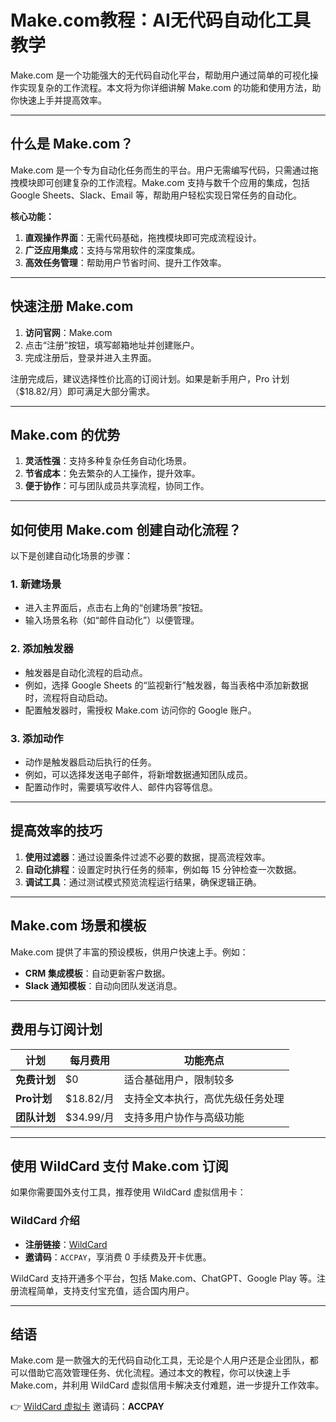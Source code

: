# Make.com教程：AI无代码自动化工具教学

Make.com 是一个功能强大的无代码自动化平台，帮助用户通过简单的可视化操作实现复杂的工作流程。本文将为你详细讲解 Make.com 的功能和使用方法，助你快速上手并提高效率。

---

## 什么是 Make.com？

Make.com 是一个专为自动化任务而生的平台。用户无需编写代码，只需通过拖拽模块即可创建复杂的工作流程。Make.com 支持与数千个应用的集成，包括 Google Sheets、Slack、Email 等，帮助用户轻松实现日常任务的自动化。

**核心功能：**
1. **直观操作界面**：无需代码基础，拖拽模块即可完成流程设计。
2. **广泛应用集成**：支持与常用软件的深度集成。
3. **高效任务管理**：帮助用户节省时间、提升工作效率。

---

## 快速注册 Make.com

1. **访问官网**：Make.com
2. 点击“注册”按钮，填写邮箱地址并创建账户。
3. 完成注册后，登录并进入主界面。

注册完成后，建议选择性价比高的订阅计划。如果是新手用户，Pro 计划（$18.82/月）即可满足大部分需求。

---

## Make.com 的优势

1. **灵活性强**：支持多种复杂任务自动化场景。
2. **节省成本**：免去繁杂的人工操作，提升效率。
3. **便于协作**：可与团队成员共享流程，协同工作。

---

## 如何使用 Make.com 创建自动化流程？

以下是创建自动化场景的步骤：

### 1. 新建场景

- 进入主界面后，点击右上角的“创建场景”按钮。
- 输入场景名称（如“邮件自动化”）以便管理。

### 2. 添加触发器

- 触发器是自动化流程的启动点。
- 例如，选择 Google Sheets 的“监视新行”触发器，每当表格中添加新数据时，流程将自动启动。
- 配置触发器时，需授权 Make.com 访问你的 Google 账户。

### 3. 添加动作

- 动作是触发器启动后执行的任务。
- 例如，可以选择发送电子邮件，将新增数据通知团队成员。
- 配置动作时，需要填写收件人、邮件内容等信息。

---

## 提高效率的技巧

1. **使用过滤器**：通过设置条件过滤不必要的数据，提高流程效率。
2. **自动化排程**：设置定时执行任务的频率，例如每 15 分钟检查一次数据。
3. **调试工具**：通过测试模式预览流程运行结果，确保逻辑正确。

---

## Make.com 场景和模板

Make.com 提供了丰富的预设模板，供用户快速上手。例如：
- **CRM 集成模板**：自动更新客户数据。
- **Slack 通知模板**：自动向团队发送消息。

---

## 费用与订阅计划

| 计划         | 每月费用    | 功能亮点                                    |
|--------------|-------------|---------------------------------------------|
| **免费计划** | $0          | 适合基础用户，限制较多                     |
| **Pro计划**  | $18.82/月   | 支持全文本执行，高优先级任务处理           |
| **团队计划** | $34.99/月   | 支持多用户协作与高级功能                   |

---

## 使用 WildCard 支付 Make.com 订阅

如果你需要国外支付工具，推荐使用 WildCard 虚拟信用卡：

### WildCard 介绍
- **注册链接**：[WildCard](https://bit.ly/bewildcard)  
- **邀请码**：`ACCPAY`，享消费 0 手续费及开卡优惠。

WildCard 支持开通多个平台，包括 Make.com、ChatGPT、Google Play 等。注册流程简单，支持支付宝充值，适合国内用户。

---

## 结语

Make.com 是一款强大的无代码自动化工具，无论是个人用户还是企业团队，都可以借助它高效管理任务、优化流程。通过本文的教程，你可以快速上手 Make.com，并利用 WildCard 虚拟信用卡解决支付难题，进一步提升工作效率。

👉 [WildCard 虚拟卡](https://bit.ly/bewildcard)    邀请码：**ACCPAY**
